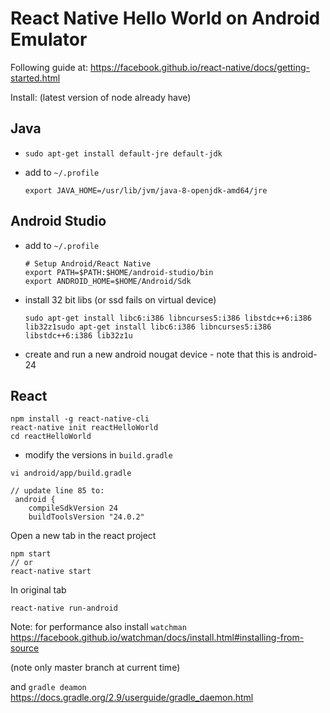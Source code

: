 # React Native Hello World on Android Emulator

Following guide at: <https://facebook.github.io/react-native/docs/getting-started.html>

Install: (latest version of node already have)

## Java

- `sudo apt-get install default-jre default-jdk`
- add to `~/.profile`

  ```
  export JAVA_HOME=/usr/lib/jvm/java-8-openjdk-amd64/jre
  ```

## Android Studio

- add to `~/.profile`

  ```
  # Setup Android/React Native
  export PATH=$PATH:$HOME/android-studio/bin
  export ANDROID_HOME=$HOME/Android/Sdk
  ```

- install 32 bit libs (or ssd fails on virtual device)

  ```
  sudo apt-get install libc6:i386 libncurses5:i386 libstdc++6:i386 lib32z1sudo apt-get install libc6:i386 libncurses5:i386 libstdc++6:i386 lib32z1u
  ```

- create and run a new android nougat device - note that this is android-24

## React

```
npm install -g react-native-cli
react-native init reactHelloWorld
cd reactHelloWorld
```

- modify the versions in `build.gradle`

```
vi android/app/build.gradle

// update line 85 to:
 android {
    compileSdkVersion 24
    buildToolsVersion "24.0.2"
```

Open a new tab in the react project
```
npm start
// or
react-native start
```

In original tab

```
react-native run-android
```

Note: for performance also install `watchman` https://facebook.github.io/watchman/docs/install.html#installing-from-source

(note only master branch at current time)

and `gradle deamon` https://docs.gradle.org/2.9/userguide/gradle_daemon.html
